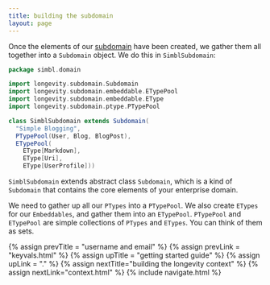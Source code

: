 ```yaml
---
title: building the subdomain
layout: page
---
```


Once the elements of our
[subdomain](../manual/ddd-basics/subdomains-and-bounded-contexts.html)
have been created, we gather them all together into a `Subdomain`
object. We do this in `SimblSubdomain`:

```scala
package simbl.domain

import longevity.subdomain.Subdomain
import longevity.subdomain.embeddable.ETypePool
import longevity.subdomain.embeddable.EType
import longevity.subdomain.ptype.PTypePool

class SimblSubdomain extends Subdomain(
  "Simple Blogging",
  PTypePool(User, Blog, BlogPost),
  ETypePool(
    EType[Markdown],
    EType[Uri],
    EType[UserProfile]))   
```

`SimblSubdomain` extends abstract class `Subdomain`, which is a
kind of `Subdomain` that contains the core elements of your enterprise
domain.

We need to gather up all our `PTypes` into a `PTypePool`. We also
create `ETypes` for our `Embeddables`, and gather them into an
`ETypePool`.  `PTypePool` and `ETypePool` are simple collections of
`PTypes` and `ETypes`. You can think of them as sets.

{% assign prevTitle = "username and email" %}
{% assign prevLink = "keyvals.html" %}
{% assign upTitle = "getting started guide" %}
{% assign upLink = "." %}
{% assign nextTitle="building the longevity context" %}
{% assign nextLink="context.html" %}
{% include navigate.html %}

